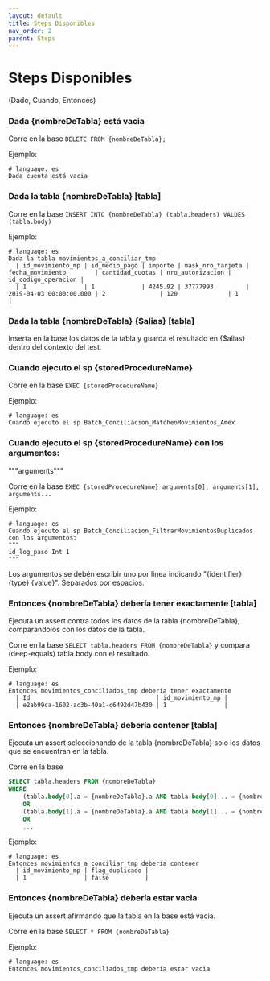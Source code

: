 ```yaml
---
layout: default
title: Steps Disponibles
nav_order: 2
parent: Steps
---
```


# Steps Disponibles
(Dado, Cuando, Entonces)

### Dada {nombreDeTabla} está vacia

Corre en la base `DELETE FROM {nombreDeTabla};`

Ejemplo:
```gherkin
# language: es
Dada cuenta está vacia
```

### Dada la tabla {nombreDeTabla} [tabla]

Corre en la base `INSERT INTO {nombreDeTabla} (tabla.headers) VALUES (tabla.body)`

Ejemplo:
```gherkin
# language: es
Dada la tabla movimientos_a_conciliar_tmp
  | id_movimiento_mp | id_medio_pago | importe | mask_nro_tarjeta | fecha_movimiento        | cantidad_cuotas | nro_autorizacion | id_codigo_operacion |
  | 1                | 1             | 4245.92 | 37777993         | 2019-04-03 00:00:00.000 | 2               | 120              | 1                   |
```

### Dada la tabla {nombreDeTabla} {$alias} [tabla]

Inserta en la base los datos de la tabla y guarda el resultado en {$alias} dentro del contexto del test.


### Cuando ejecuto el sp {storedProcedureName}

Corre en la base `EXEC {storedProcedureName}`

Ejemplo:
```gherkin
# language: es
Cuando ejecuto el sp Batch_Conciliacion_MatcheoMovimientos_Amex
```

### Cuando ejecuto el sp {storedProcedureName} con los argumentos: 
"""arguments"""

Corre en la base `EXEC {storedProcedureName} arguments[0], arguments[1], arguments...`

Ejemplo:
```gherkin
# language: es
Cuando ejecuto el sp Batch_Conciliacion_FiltrarMovimientosDuplicados con los argumentos:
"""
id_log_paso Int 1
"""
```
Los argumentos se debén escribir uno por linea indicando "{identifier} {type} {value}". Separados por espacios.

### Entonces {nombreDeTabla} debería tener exactamente [tabla]

Ejecuta un assert contra todos los datos de la tabla {nombreDeTabla}, comparandolos con los datos de la tabla.

Corre en la base `SELECT tabla.headers FROM {nombreDeTabla}` y compara (deep-equals) tabla.body con el resultado.

Ejemplo:
```gherkin
# language: es
Entonces movimientos_conciliados_tmp debería tener exactamente
  | Id                                   | id_movimiento_mp |
  | e2ab99ca-1602-ac3b-40a1-c6492d47b430 | 1                |
```

### Entonces {nombreDeTabla} debería contener [tabla]

Ejecuta un assert seleccionando de la tabla {nombreDeTabla} solo los datos que se encuentran en la tabla.

Corre en la base 
```sql
SELECT tabla.headers FROM {nombreDeTabla}
WHERE
    (tabla.body[0].a = {nombreDeTabla}.a AND tabla.body[0]... = {nombreDeTabla}...)
    OR 
    (tabla.body[1].a = {nombreDeTabla}.a AND tabla.body[1]... = {nombreDeTabla}...)
    OR
    ...
```

Ejemplo:
```gherkin
# language: es
Entonces movimientos_a_conciliar_tmp debería contener
  | id_movimiento_mp | flag_duplicado |
  | 1                | false          |
```

### Entonces {nombreDeTabla} debería estar vacia

Ejecuta un assert afirmando que la tabla en la base está vacia.

Corre en la base `SELECT * FROM {nombreDeTabla}`

Ejemplo:
```gherkin
# language: es
Entonces movimientos_conciliados_tmp debería estar vacia
```
